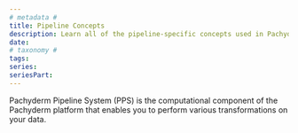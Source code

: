 ```yaml
---
# metadata # 
title: Pipeline Concepts
description: Learn all of the pipeline-specific concepts used in Pachyderm.
date: 
# taxonomy #
tags: 
series:
seriesPart:
--- 
```


Pachyderm Pipeline System (PPS) is the computational
component of the Pachyderm platform that enables you to
perform various transformations on your data.  